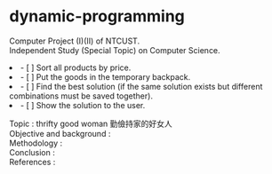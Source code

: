 # dynamic-programming

Computer Project (I)(II) of NTCUST.<br>
Independent Study (Special Topic) on Computer Science.<br>


<li>- [ ] Sort all products by price.
<li>- [ ] Put the goods in the temporary backpack.
<li>- [ ] Find the best solution (if the same solution exists but different combinations must be saved together).
<li>- [ ] Show the solution to the user.


Topic : thrifty good woman 勤儉持家的好女人<br>
Objective and background :<br>
Methodology :<br>
Conclusion :<br>
References :<br>

